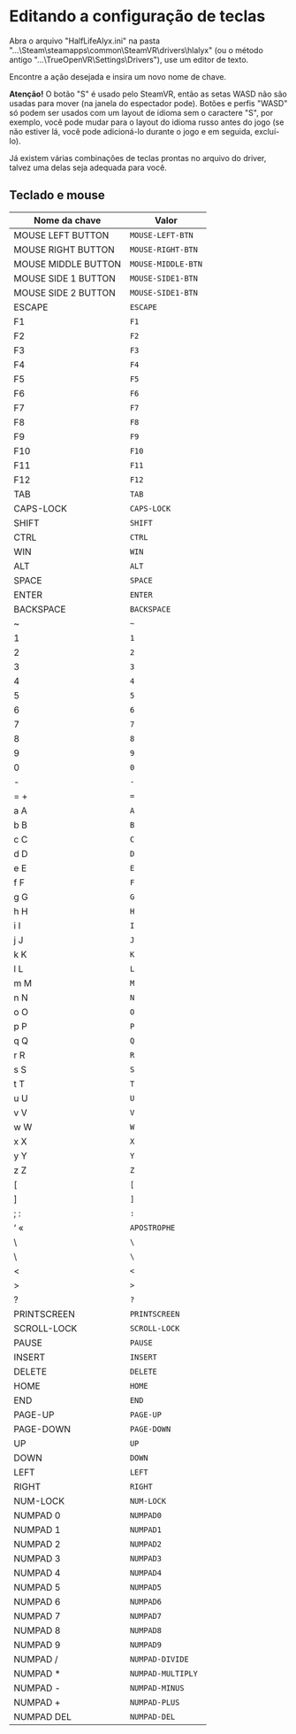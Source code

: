 ﻿# Editando a configuração de teclas
Abra o arquivo "HalfLifeAlyx.ini" na pasta "...\Steam\steamapps\common\SteamVR\drivers\hlalyx" (ou o método antigo "...\TrueOpenVR\Settings\Drivers"), use um editor de texto.

Encontre a ação desejada e insira um novo nome de chave.


**Atenção!** O botão "S" é usado pelo SteamVR, então as setas WASD não são usadas para mover (na janela do espectador pode). Botões e perfis "WASD" só podem ser usados com um layout de idioma sem o caractere "S", por exemplo, você pode mudar para o layout do idioma russo antes do jogo (se não estiver lá, você pode adicioná-lo durante o jogo e em seguida, excluí-lo).

Já existem várias combinações de teclas prontas no arquivo do driver, talvez uma delas seja adequada para você.

## Teclado e mouse
Nome da chave | Valor
------------ | -------------
MOUSE LEFT BUTTON | `MOUSE-LEFT-BTN`
MOUSE RIGHT BUTTON | `MOUSE-RIGHT-BTN`
MOUSE MIDDLE BUTTON | `MOUSE-MIDDLE-BTN`
MOUSE SIDE 1 BUTTON | `MOUSE-SIDE1-BTN`
MOUSE SIDE 2 BUTTON | `MOUSE-SIDE1-BTN`
ESCAPE | `ESCAPE`
F1 | `F1`
F2 | `F2`
F3 | `F3`
F4 | `F4`
F5 | `F5`
F6 | `F6`
F7 | `F7`
F8 | `F8`
F9 | `F9`
F10 | `F10`
F11 | `F11`
F12 | `F12`
TAB | `TAB`
CAPS-LOCK | `CAPS-LOCK`
SHIFT | `SHIFT`
CTRL | `CTRL`
WIN | `WIN`
ALT | `ALT`
SPACE | `SPACE`
ENTER | `ENTER`
BACKSPACE | `BACKSPACE`
~ | `~`
1 | `1`
2 | `2`
3 | `3`
4 | `4`
5 | `5`
6 | `6`
7 | `7`
8 | `8`
9 | `9`
0 | `0`
\- | `-`
= + | `=`
a A | `A`
b B | `B`
c C | `C`
d D | `D`
e E | `E`
f F | `F`
g G | `G`
h H | `H`
i I | `I`
j J | `J`
k K | `K`
l L | `L`
m M | `M`
n N | `N`
o O | `O`
p P | `P`
q Q | `Q`
r R | `R`
s S | `S`
t T | `T`
u U | `U`
v V | `V`
w W | `W`
x X | `X`
y Y | `Y`
z Z | `Z`
[ | `[`
] | `]`
; : | `:`
‘ « | `APOSTROPHE`
\ | `\`
\ | `\`
< | `<`
\> | `>`
? | `?`
PRINTSCREEN | `PRINTSCREEN`
SCROLL-LOCK | `SCROLL-LOCK`
PAUSE | `PAUSE`
INSERT | `INSERT`
DELETE | `DELETE`
HOME | `HOME`
END | `END`
PAGE-UP | `PAGE-UP`
PAGE-DOWN | `PAGE-DOWN`
UP | `UP`
DOWN | `DOWN`
LEFT | `LEFT`
RIGHT | `RIGHT`
NUM-LOCK | `NUM-LOCK`
NUMPAD 0 | `NUMPAD0`
NUMPAD 1 | `NUMPAD1`
NUMPAD 2 | `NUMPAD2`
NUMPAD 3 | `NUMPAD3`
NUMPAD 4 | `NUMPAD4`
NUMPAD 5 | `NUMPAD5`
NUMPAD 6 | `NUMPAD6`
NUMPAD 7 | `NUMPAD7`
NUMPAD 8 | `NUMPAD8`
NUMPAD 9 | `NUMPAD9`
NUMPAD / | `NUMPAD-DIVIDE`
NUMPAD \* | `NUMPAD-MULTIPLY`
NUMPAD - | `NUMPAD-MINUS`
NUMPAD + | `NUMPAD-PLUS`
NUMPAD DEL | `NUMPAD-DEL`